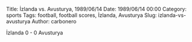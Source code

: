 Title: İzlanda vs. Avusturya, 1989/06/14
Date: 1989/06/14 00:00
Category: sports
Tags: football, football scores, İzlanda, Avusturya
Slug: izlanda-vs-avusturya
Author: carbonero


İzlanda 0 - 0 Avusturya
